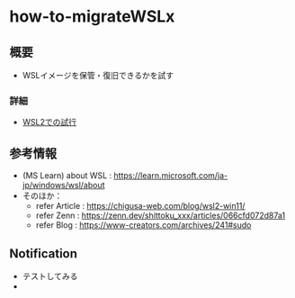 # how-to-migrateWSLx

## 概要
- WSLイメージを保管・復旧できるかを試す

### 詳細
- [WSL2での試行](./20230609_migrate-wsl2.md)

## 参考情報
- (MS Learn) about WSL : https://learn.microsoft.com/ja-jp/windows/wsl/about
- そのほか：
  * refer Article : https://chigusa-web.com/blog/wsl2-win11/
  * refer Zenn : https://zenn.dev/shittoku_xxx/articles/066cfd072d87a1
  * refer Blog : https://www-creators.com/archives/241#sudo

## Notification
- テストしてみる
- 

